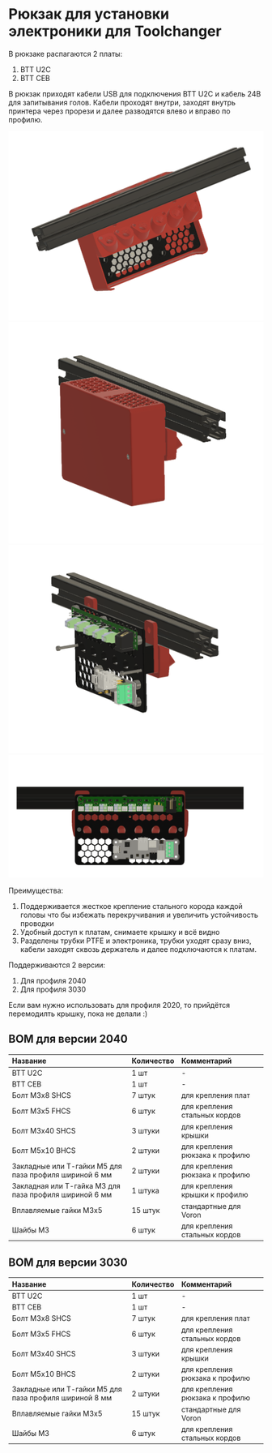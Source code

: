 # Рюкзак для установки электроники для Toolchanger
В рюкзаке распагаются 2 платы:
1. BTT U2C
2. BTT CEB

В рюкзак приходят кабели USB для подключения BTT U2C и кабель 24В для запитывания голов. 
Кабели проходят внутри, заходят внутрь принтера через прорези и далее разводятся влево и вправо по профилю. 

![Image alt](https://github.com/deflord/3def/blob/main/STL/StealthChanger/Задний%20рюкзак%20с%20электроникой/IMG/1.png?raw=true)
![Image alt](https://github.com/deflord/3def/blob/main/STL/StealthChanger/Задний%20рюкзак%20с%20электроникой/IMG/2.png?raw=true)
![Image alt](https://github.com/deflord/3def/blob/main/STL/StealthChanger/Задний%20рюкзак%20с%20электроникой/IMG/3.png?raw=true)
![Image alt](https://github.com/deflord/3def/blob/main/STL/StealthChanger/Задний%20рюкзак%20с%20электроникой/IMG/4.png?raw=true)

Преимущества:
1. Поддерживается жесткое крепление стального корода каждой головы что бы избежать перекручивания и увеличить устойчивость проводки
2. Удобный доступ к платам, снимаете крышку и всё видно
3. Разделены трубки PTFE и электроника, трубки уходят сразу вниз, кабели заходят сквозь держатель и далее подключаются к платам. 


Поддерживаются 2 версии:
1. Для профиля 2040
2. Для профиля 3030

Если вам нужно использовать для профиля 2020, то прийдётся перемодилть крышку, пока не делали :) 

## **BOM для версии 2040**

| **Название**  | **Количество**| **Комментарий**  |
|:----------|:----------|:-------------|
| BTT U2C    | 1 шт    | -    |
| BTT CEB    | 1 шт     | -    |
| Болт М3х8 SHCS    | 7 штук    | для крепления плат    |
| Болт М3х5 FHCS     | 6 штук    | для крепления стальных кордов    |
| Болт М3х40 SHCS    | 3 штуки    | для крепления крышки    |
| Болт М5х10 BHCS    | 2 штуки    | для крепления рюкзака к профилю    |
| Закладные или Т-гайки M5 для паза профиля шириной 6 мм    | 2 штуки    | для крепления рюкзака к профилю   |
| Закладная или Т-гайка М3 для паза профиля шириной 6 мм    | 1 штука    | для крепления крышки к профилю    |
| Вплавляемые гайки М3х5    | 15 штук    | стандартные для Voron    |
| Шайбы М3    | 6 штук   | для крепления стальных кордов    |


## BOM для версии 3030

| **Название**  | **Количество**| **Комментарий**  |
|:----------|:----------|:-------------|
| BTT U2C    | 1 шт    | -    |
| BTT CEB    | 1 шт     | -    |
| Болт М3х8 SHCS    | 7 штук    | для крепления плат    |
| Болт М3х5 FHCS     | 6 штук    | для крепления стальных кордов    |
| Болт М3х40 SHCS    | 3 штуки    | для крепления крышки    |
| Болт М5х10 BHCS    | 2 штуки    | для крепления рюкзака к профилю    |
| Закладные или Т-гайки M5 для паза профиля шириной 8 мм    | 2 штуки    | для крепления рюкзака к профилю   |
| Вплавляемые гайки М3х5    | 15 штук    | стандартные для Voron    |
| Шайбы М3    | 6 штук   | для крепления стальных кордов    |
